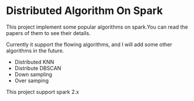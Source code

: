 # Distributed Algorithm On Spark

This project implement some popular algorithms on spark.You can read the papers of them to see their details.

Currently it support the flowing algorithms, and I will add some other algorithms in the future.

- Distributed KNN
- Distribute DBSCAN
- Down sampling
- Over samping


This project support spark 2.x
